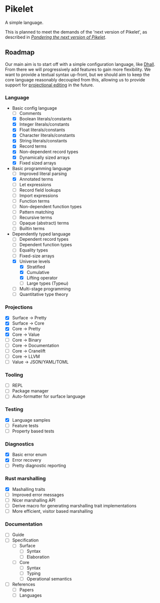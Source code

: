 # Pikelet

A simple language.

This is planned to meet the demands of the 'next version of Pikelet', as
described in [_Pondering the next version of Pikelet_][next-pikelet].

[next-pikelet]: https://gist.github.com/brendanzab/eba7015e6345abe79a57a704091820bb/.

## Roadmap

Our main aim is to start off with a simple configuration language, like
[Dhall][dhall]. From there we will progressively add features to gain more
flexibility. We want to provide a textual syntax up-front, but we should aim to
keep the core language reasonably decoupled from this, allowing us to provide
support for [projectional editing][structure-editor-wikipedia] in the future.

[dhall]: https://dhall-lang.org/
[structure-editor-wikipedia]: https://en.wikipedia.org/wiki/Structure_editor

### Language

- Basic config language
  - [ ] Comments
  - [x] Boolean literals/constants
  - [x] Integer literals/constants
  - [x] Float literals/constants
  - [x] Character literals/constants
  - [x] String literals/constants
  - [x] Record terms
  - [x] Non-dependent record types
  - [x] Dynamically sized arrays
  - [x] Fixed sized arrays
- Basic programming language
  - [ ] Improved literal parsing
  - [x] Annotated terms
  - [ ] Let expressions
  - [ ] Record field lookups
  - [ ] Import expressions
  - [ ] Function terms
  - [ ] Non-dependent function types
  - [ ] Pattern matching
  - [ ] Recursive terms
  - [ ] Opaque (abstract) terms
  - [ ] Builtin terms
- Dependently typed language
  - [ ] Dependent record types
  - [ ] Dependent function types
  - [ ] Equality types
  - [ ] Fixed-size arrays
  - [x] Universe levels
    - [x] Stratified
    - [x] Cumulative
    - [x] Lifting operator
    - [ ] Large types (Typeω)
  - [ ] Multi-stage programming
  - [ ] Quantitative type theory

### Projections

- [x] Surface -> Pretty
- [x] Surface -> Core
- [x] Core -> Pretty
- [x] Core -> Value
- [ ] Core -> Binary
- [ ] Core -> Documentation
- [ ] Core -> Cranelift
- [ ] Core -> LLVM
- [ ] Value -> JSON/YAML/TOML

### Tooling

- [ ] REPL
- [ ] Package manager
- [ ] Auto-formatter for surface language

### Testing

- [x] Language samples
- [ ] Feature tests
- [ ] Property based tests

### Diagnostics

- [x] Basic error enum
- [x] Error recovery
- [ ] Pretty diagnostic reporting

### Rust marshalling

- [x] Mashalling traits
- [ ] Improved error messages
- [ ] Nicer marshalling API
- [ ] Derive macro for generating marshalling trait implementations
- [ ] More efficient, visitor based marshalling

### Documentation

- [ ] Guide
- [ ] Specification
  - [ ] Surface
    - [ ] Syntax
    - [ ] Elaboration
  - [ ] Core
    - [ ] Syntax
    - [ ] Typing
    - [ ] Operational semantics
- [ ] References
  - [ ] Papers
  - [ ] Languages
